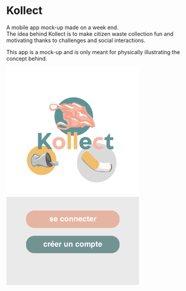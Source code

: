 # Kollect

A mobile app mock-up made on a week end.    
The idea behind Kollect is to make citizen waste collection fun and motivating thanks to challenges and social interactions.    

This app is a mock-up and is only meant for physically illustrating the concept behind.    

![Screenshot](https://raw.githubusercontent.com/ogxd/kollect/master/Demo/screenshot.gif)